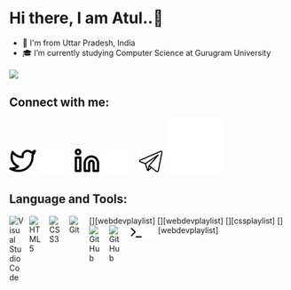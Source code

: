 # Hi there, I am Atul..👋

- 🏡 I'm from Uttar Pradesh, India
- 🎓 I’m currently studying Computer Science at Gurugram University


<img align="center" src= "https://github-readme-stats.vercel.app/api?username=atulsingh14&show_icons=true&theme=tokyonight" />


## Connect with me:

[![website](./img/twitter-light.svg)](https://twitter.com/atulsingh144#gh-light-mode-only)
[![website](./img/twitter-dark.svg)](https://twitter.com/atulsingh144#gh-dark-mode-only)
&nbsp;&nbsp;
[![website](./img/linkedin-light.svg)](https://linkedin.com/in/atulsingh14/#gh-light-mode-only)
[![website](./img/linkedin-dark.svg)](https://linkedin.com/in/atulsingh14/#gh-dark-mode-only)
&nbsp;&nbsp;
[![website](./img/telegram-light.svg)](https://telegram.me/atulsingh144/#gh-light-mode-only)
[![website](./img/telegram-dark.svg)](https://telegram.me/atulsingh144/#gh-dark-mode-only)

## Language and Tools:

[<img align="left" alt="Visual Studio Code" width="26px" src="https://cdn.jsdelivr.net/gh/devicons/devicon/icons/vscode/vscode-original.svg" style="padding-right:10px;" />][webdevplaylist]
[<img align="left" alt="HTML5" width="26px" src="https://cdn.jsdelivr.net/gh/devicons/devicon/icons/html5/html5-original.svg" style="padding-right:10px;" />][webdevplaylist]
[<img align="left" alt="CSS3" width="26px" src="https://cdn.jsdelivr.net/gh/devicons/devicon/icons/css3/css3-original.svg" style="padding-right:10px;" />][cssplaylist]
[<img align="left" alt="Git" width="26px" src="https://cdn.jsdelivr.net/gh/devicons/devicon/icons/git/git-original.svg" style="padding-right:10px;" />][webdevplaylist]
[<img align="left" alt="GitHub" width="26px" src="https://user-images.githubusercontent.com/3369400/139447912-e0f43f33-6d9f-45f8-be46-2df5bbc91289.png" style="padding-right:10px;" />](https://www.youtube.com/playlist?list=PLkwxH9e_vrAJ0WbEsFA9W3I1W-g_BTsbt#gh-dark-mode-only)
[<img align="left" alt="GitHub" width="26px" src="https://user-images.githubusercontent.com/3369400/139448065-39a229ba-4b06-434b-bc67-616e2ed80c8f.png" style="padding-right:10px;" />](https://www.youtube.com/playlist?list=PLkwxH9e_vrAJ0WbEsFA9W3I1W-g_BTsbt#gh-light-mode-only)
[<img align="left" alt="Terminal" width="26px" src="./img/terminal-light.svg" />](https://www.youtube.com/playlist?list=PLkwxH9e_vrAJ0WbEsFA9W3I1W-g_BTsbt#gh-light-mode-only)
[<img align="left" alt="Terminal" width="26px" src="./img/terminal-dark.svg" />](https://www.youtube.com/playlist?list=PLkwxH9e_vrAJ0WbEsFA9W3I1W-g_BTsbt#gh-dark-mode-only)
